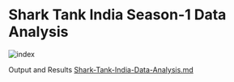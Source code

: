 <h1>Shark Tank India Season-1 Data Analysis</h1>

![index](https://user-images.githubusercontent.com/62764698/173048770-6195aa4f-2416-4f1d-9ae9-315ba80500bc.jpg)

Output and Results [Shark-Tank-India-Data-Analysis.md](https://github.com/Sarwesh2003/Shark-Tank-India-Data-Analysis/blob/main/Output.md)
